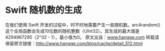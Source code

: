 # Swift 随机数的生成

在我们使用 Swift 开发的过程中，时不时地需要产生一些随机数。arc4random() 这个全局函数会生成10位数的随机整数（UInt32）。其生成的最大值是4294967295（2^32 - 1），最小值为0。
原文出自：www.hangge.com  转载请保留原文链接：http://www.hangge.com/blog/cache/detail_512.html
